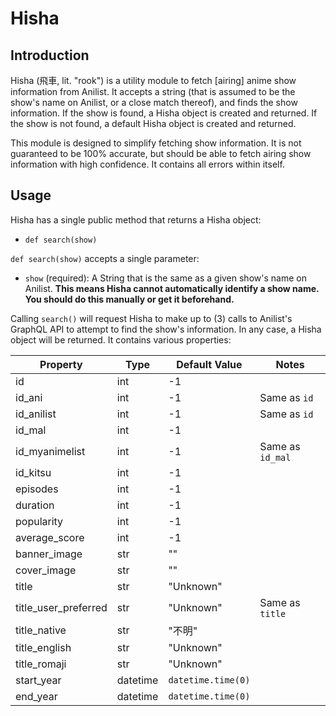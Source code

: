 # Hisha

## Introduction

Hisha (飛車, lit. "rook") is a utility module to fetch \[airing\] anime show information from Anilist.
It accepts a string (that is assumed to be the show's name on Anilist, or a close match thereof), and finds the show information.
If the show is found, a Hisha object is created and returned. If the show is not found, a default Hisha object is created and returned.

This module is designed to simplify fetching show information. It is not guaranteed to be 100% accurate, but should be able to fetch airing show information with high confidence. It contains all errors within itself.

## Usage

Hisha has a single public method that returns a Hisha object:

- `def search(show)`

`def search(show)` accepts a single parameter:

- `show` (required): A String that is the same as a given show's name on Anilist. **This means Hisha cannot automatically identify a show name. You should do this manually or get it beforehand.**

Calling `search()` will request Hisha to make up to (3) calls to Anilist's GraphQL API to attempt to find the show's information. In any case, a Hisha object will be returned. It contains various properties:

| Property             | Type     | Default Value      | Notes            |
| -------------------- | -------- | ------------------ | ---------------- |
| id                   | int      | -1                 |
| id_ani               | int      | -1                 | Same as `id`     |
| id_anilist           | int      | -1                 | Same as `id`     |
| id_mal               | int      | -1                 |
| id_myanimelist       | int      | -1                 | Same as `id_mal` |
| id_kitsu             | int      | -1                 |
| episodes             | int      | -1                 |
| duration             | int      | -1                 |
| popularity           | int      | -1                 |
| average_score        | int      | -1                 |
| banner_image         | str      | ""                 |
| cover_image          | str      | ""                 |
| title                | str      | "Unknown"          |
| title_user_preferred | str      | "Unknown"          | Same as `title`  |
| title_native         | str      | "不明"             |
| title_english        | str      | "Unknown"          |
| title_romaji         | str      | "Unknown"          |
| start_year           | datetime | `datetime.time(0)` |
| end_year             | datetime | `datetime.time(0)` |
